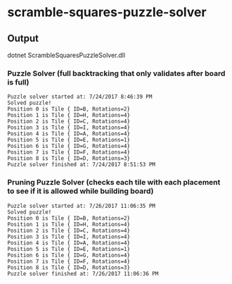 # scramble-squares-puzzle-solver


## Output
dotnet ScrambleSquaresPuzzleSolver.dll

### Puzzle Solver (full backtracking that only validates after board is full)
~~~~
Puzzle solver started at: 7/24/2017 8:46:39 PM
Solved puzzle!
Position 0 is Tile { ID=B, Rotations=2}
Position 1 is Tile { ID=H, Rotations=4}
Position 2 is Tile { ID=C, Rotations=4}
Position 3 is Tile { ID=I, Rotations=4}
Position 4 is Tile { ID=A, Rotations=4}
Position 5 is Tile { ID=E, Rotations=1}
Position 6 is Tile { ID=G, Rotations=4}
Position 7 is Tile { ID=F, Rotations=4}
Position 8 is Tile { ID=D, Rotations=3}
Puzzle solver finished at: 7/24/2017 8:51:53 PM
~~~~

### Pruning Puzzle Solver (checks each tile with each placement to see if it is allowed while building board)
~~~~
Puzzle solver started at: 7/26/2017 11:06:35 PM
Solved puzzle!
Position 0 is Tile { ID=B, Rotations=2}
Position 1 is Tile { ID=H, Rotations=4}
Position 2 is Tile { ID=C, Rotations=4}
Position 3 is Tile { ID=I, Rotations=4}
Position 4 is Tile { ID=A, Rotations=4}
Position 5 is Tile { ID=E, Rotations=1}
Position 6 is Tile { ID=G, Rotations=4}
Position 7 is Tile { ID=F, Rotations=4}
Position 8 is Tile { ID=D, Rotations=3}
Puzzle solver finished at: 7/26/2017 11:06:36 PM
~~~~
